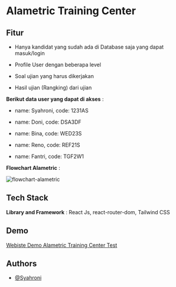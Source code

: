 
# Alametric Training Center






## Fitur
- Hanya kandidat yang sudah ada di Database saja yang dapat masuk/login

- Profile User dengan beberapa level

- Soal ujian yang harus dikerjakan

- Hasil ujian (Rangking) dari ujian

**Berikut data user yang dapat di akses** :
-  name: Syahroni,
    code: 1231AS

-  name: Doni,
    code: DSA3DF

-  name: Bina,
    code: WED23S

-  name: Reno,
    code: REF21S

-  name: Fantri,
    code: TGF2W1

**Flowchart Alametric** :

![flowchart-alametric](https://github.com/BangOns/alametric-test/assets/97930260/10a4b4ea-a82e-405e-868e-c0551a2bfe65)


## Tech Stack

**Library and Framework** : React Js, react-router-dom, Tailwind CSS 





## Demo

[Webiste Demo  Alametric Training Center Test ](https://alametric-training-center-test.netlify.app/)


## Authors

- [@Syahroni](https://github.com/BangOns)



